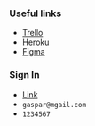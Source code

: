 ### Useful links
- [Trello](https://trello.com/b/vzo2tUaj/bienvenue-sur-trello)
- [Heroku](https://trust-and-find.herokuapp.com/bookings/new)
- [Figma](https://www.figma.com/file/qNuptgleXqXbI2diXla2zQ/Nanana?node-id=1%3A69)

### Sign In

- [Link](https://find-and-trust.herokuapp.com/users/sign_in)
- `gaspar@mgail.com`
- `1234567`
